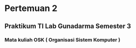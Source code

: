 # Pertemuan 2

## Praktikum TI Lab Gunadarma Semester 3 

### Mata kuliah OSK ( Organisasi Sistem Komputer )

